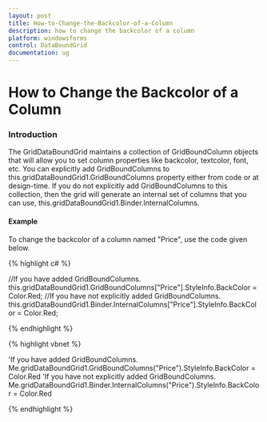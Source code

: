 ```yaml
---
layout: post
title: How-to-Change-the-Backcolor-of-a-Column
description: how to change the backcolor of a column
platform: windowsforms
control: DataBoundGrid
documentation: ug
---
```


# How to Change the Backcolor of a Column

### Introduction

The GridDataBoundGrid maintains a collection of GridBoundColumn objects that will allow you to set column properties like backcolor, textcolor, font, etc. You can explicitly add GridBoundColumns to this.gridDataBoundGrid1.GridBoundColumns property either from code or at design-time. If you do not explicitly add GridBoundColumns to this collection, then the grid will generate an internal set of columns that you can use, this.gridDataBoundGrid1.Binder.InternalColumns. 

#### Example

To change the backcolor of a column named "Price", use the code given below. 

{% highlight c# %}



//If you have added GridBoundColumns.
this.gridDataBoundGrid1.GridBoundColumns["Price"].StyleInfo.BackColor = Color.Red;
//If you have not explicitly added GridBoundColumns.
this.gridDataBoundGrid1.Binder.InternalColumns["Price"].StyleInfo.BackColor = Color.Red;

{% endhighlight %}

{% highlight vbnet %}



'If you have added GridBoundColumns.
Me.gridDataBoundGrid1.GridBoundColumns("Price").StyleInfo.BackColor = Color.Red
'If you have not explicitly added GridBoundColumns.
Me.gridDataBoundGrid1.Binder.InternalColumns("Price").StyleInfo.BackColor = Color.Red

{% endhighlight %}


